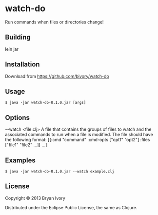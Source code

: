 # watch-do

Run commands when files or directories change!


## Building

lein jar


## Installation

Download from https://github.com/bivory/watch-do

## Usage

    $ java -jar watch-do-0.1.0.jar [args]

## Options

--watch <file.clj>
   A file that contains the groups of files to watch and the associated commands to run when a file is modified. The file should have the following format:
[{:cmd "command" :cmd-opts ["opt1" "opt2"] :files ["file1" "file2" ...]} ...]

## Examples

    $ java -jar watch-do-0.1.0.jar --watch example.clj

## License

Copyright © 2013 Bryan Ivory

Distributed under the Eclipse Public License, the same as Clojure.
